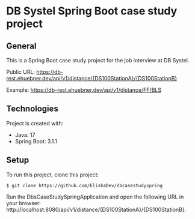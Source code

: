 # DB Systel Spring Boot  case study project

## General

This is a Spring Boot case study project for the job interview at DB Systel.

Public URL: https://db-rest.ehuebner.dev/api/v1/distance/{DS100StationA}/{DS100StationB}

Example: https://db-rest.ehuebner.dev/api/v1/distance/FF/BLS

## Technologies
Project is created with:
* Java: 17
* Spring Boot: 3.1.1

## Setup

To run this project, clone this project:

```
$ git clone https://github.com/ElishaDev/dbcasestudyspring
```
Run the DbsCaseStudySpringApplication and open the following URL in your browser: http://localhost:8080/api/v1/distance/{DS100StationA}/{DS100StationB}.
